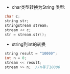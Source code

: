* char类型转换为String 类型:

```cpp
char c;
string str;
stringstream stream;
stream << c;
str = stream.str();
```

* string到int的转换
```cpp
string result = "10000";  
int n = 0;  
stream << result;  
stream >> n;  //n等于10000 
```
